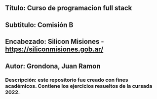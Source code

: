 ## Título: Curso de programacion full stack
## Subtitulo: Comisión B
## Encabezado: Silicon Misiones - https://siliconmisiones.gob.ar/
## Autor: Grondona, Juan Ramon
### Descripción: este repositorio fue creado con fines académicos. Contiene los ejercicios resueltos de la cursada 2022.

